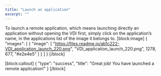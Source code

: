```yaml
---
title: "Launch an application"
excerpt: ""
---
```

To launch a remote application, which means launching directly an application without opening the VDI first, simply click on the application’s name, in the applications list of the image it belongs to. 
[block:image]
{
  "images": [
    {
      "image": [
        "https://files.readme.io/ab1c222-VDI_application_launch_220.png",
        "VDI_application_launch_220.png",
        1278,
        677,
        "#e2e4e5"
      ]
    }
  ]
}
[/block]

[block:callout]
{
  "type": "success",
  "title": "Great job! You have launched a remote application!"
}
[/block]
